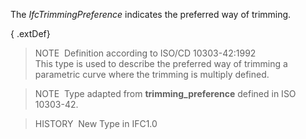 The _IfcTrimmingPreference_ indicates the preferred way of trimming.

{ .extDef}
> NOTE&nbsp; Definition according to ISO/CD 10303-42:1992  
> This type is used to describe the preferred way of trimming a parametric curve where the trimming is multiply defined.

> NOTE&nbsp; Type adapted from **trimming_preference** defined in ISO 10303-42.

> HISTORY&nbsp; New Type in IFC1.0
